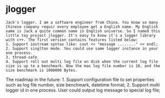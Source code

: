 # jlogger
    Jack's logger. I am a software engineer from China. You know so many Chinese company requir every employee get a English name. My English name is Jack a quite common name in English universe. So I named this little toy project jlogger. It's easy to know it's a logger library with c++. The first version contains features listed below:
    1. Support iostream syntax like: cout << "message ........" << endl; 
    2. Support singlton mode. You could use same logger instance in your one process.
    3. thread-safe
    4. Support roll out multi log file on disk when the current log file size is up to a benchmark. Now the max log file number is 10, and the size benchmark is 1000000 Bytes.

The roadmap in the future:
    1. Support configuration file to set properties such as log file number, size benchmark, datetime format;
    2. Support multi logger id in one process. User could output log message to special log file;
